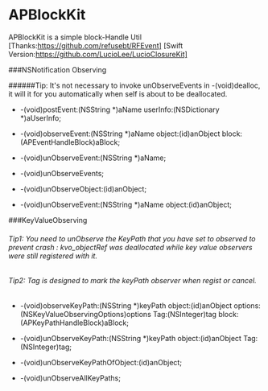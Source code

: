 # APBlockKit
APBlockKit is a simple block-Handle Util
[Thanks:https://github.com/refusebt/RFEvent]
[Swift Version:https://github.com/LucioLee/LucioClosureKit]

###NSNotification Observing 


######Tip: It's not necessary to invoke unObserveEvents in -(void)dealloc, it will it for you automatically when self is about to be deallocated.

* -(void)postEvent:(NSString *)aName userInfo:(NSDictionary *)aUserInfo;

* -(void)observeEvent:(NSString *)aName object:(id)anObject block:(APEventHandleBlock)aBlock;

* -(void)unObserveEvent:(NSString *)aName;

* -(void)unObserveEvents;

* -(void)unObserveObject:(id)anObject;

* -(void)unObserveEvent:(NSString *)aName object:(id)anObject;

###KeyValueObserving 

###### Tip1: You need to unObserve the KeyPath that you have set to observed to prevent crash : kvo_objectRef was deallocated while key value observers were still registered with it.

###### Tip2: Tag is designed to mark the keyPath observer when regist or cancel.


* -(void)observeKeyPath:(NSString *)keyPath object:(id)anObject options:(NSKeyValueObservingOptions)options Tag:(NSInteger)tag block:(APKeyPathHandleBlock)aBlock;

* -(void)unObserveKeyPath:(NSString *)keyPath object:(id)anObject Tag:(NSInteger)tag;

* -(void)unObserveKeyPathOfObject:(id)anObject;

* -(void)unObserveAllKeyPaths;
